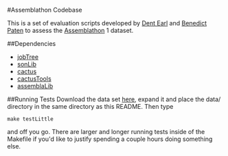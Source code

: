 #Assemblathon Codebase

This is a set of evaluation scripts developed by [Dent Earl](https://github.com/dentearl/) and [Benedict Paten](https://github.com/benedictpaten/) to assess the [Assemblathon](http://assemblathon.org/) 1 dataset.

##Dependencies

* [jobTree](https://github.com/benedictpaten/jobTree)
* [sonLib](https://github.com/benedictpaten/sonLib)
* [cactus](https://github.com/benedictpaten/cactus)
* [cactusTools](https://github.com/benedictpaten/cactusTools)
* [assemblaLib](https://github.com/benedictpaten/assemblaLib)

##Running Tests
Download the data set [here](http://compbio.soe.ucsc.edu/assemblathon1/data.tar.gz), expand it and place the data/ directory in the same directory as this README. Then type

    make testLittle

and off you go. There are larger and longer running tests inside of the Makefile if you'd like to justify spending a couple hours doing something else.
